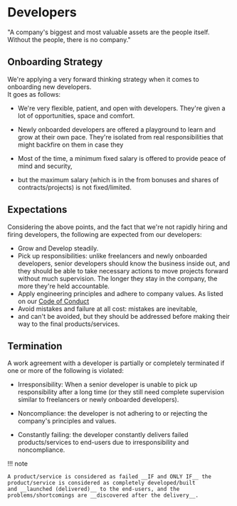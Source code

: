 # Developers

"A company's biggest and most valuable assets are the people itself. Without the people, there is no company."

## Onboarding Strategy

We're applying a very forward thinking strategy when it comes to onboarding new developers. <br> It goes as follows: 

* We're very flexible, patient, and open with developers. 
They're given a lot of opportunities, space and comfort.

* Newly onboarded developers are offered a playground to learn and grow at their own pace. 
They're isolated from real responsibilities that might backfire on them in case they

* Most of the time, a minimum fixed salary is offered to provide peace of mind and security, 
* but the maximum salary (which is in the from bonuses and shares of contracts/projects) is not fixed/limited.

## Expectations

Considering the above points, and the fact that we're not rapidly hiring and firing developers, 
the following are expected from our developers:

* Grow and Develop steadily.
* Pick up responsibilities: unlike freelancers and newly onboarded developers, 
senior developers should know the business inside out, 
and they should be able to take necessary actions to move projects forward without much supervision. 
The longer they stay in the company, the more they're held accountable.
* Apply engineering principles and adhere to company values. As listed on our   [Code of Conduct](code-of-conduct.md)
* Avoid mistakes and failure at all cost: mistakes are inevitable, 
* and can't be avoided, but they should be addressed before making their way to the final products/services.

## Termination

A work agreement with a developer is partially or completely terminated if one or more of the following is violated:

* Irresponsibility: When a senior developer is unable to pick up responsibility after a long time 
(or they still need complete supervision similar to freelancers or newly onboarded developers).

* Noncompliance: the developer is not adhering to or rejecting the company's principles and values.

* Constantly failing: the developer constantly delivers failed products/services to end-users due to irresponsibility and noncompliance.


!!! note 

    A product/service is considered as failed __IF and ONLY IF__ the product/service is considered as completely developed/built 
    and __launched (delivered)__ to the end-users, and the problems/shortcomings are __discovered after the delivery__.